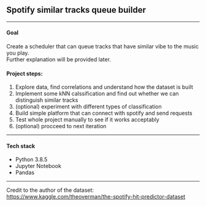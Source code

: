 ## Spotify similar tracks queue builder
***
#### Goal
Create a scheduler that can queue tracks that have similar vibe to the music you play.  
Further explanation will be provided later.

#### Project steps:
1. Explore data, find correlations and understand how the dataset is built
1. Implement some kNN calssification and find out whether we can distinguish similar tracks
1. (optional) experiment with different types of classification
1. Build simple platform that can connect with spotify and send requests
1. Test whole project manually to see if it works acceptably
1. (optional) procceed to next iteration

***
#### Tech stack
* Python 3.8.5
* Jupyter Notebook
* Pandas
 

***
Credit to the author of the dataset: https://www.kaggle.com/theoverman/the-spotify-hit-predictor-dataset